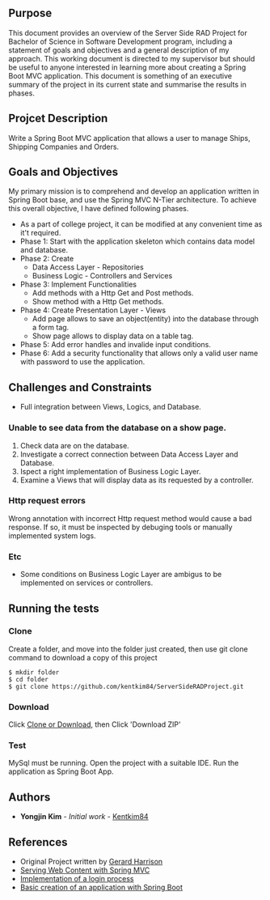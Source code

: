 ## Purpose
This document provides an overview of the Server Side RAD Project for Bachelor of Science in Software Development program, including a statement of goals and objectives and a general description of my approach. This working document is directed to my supervisor but should be useful to anyone interested in learning more about creating a Spring Boot MVC application. This document is something of an executive summary of the project in its current state and summarise the results in phases.

## Projcet Description
Write a Spring Boot MVC application that allows a user to manage Ships, Shipping Companies and Orders.

## Goals and Objectives
My primary mission is to comprehend and develop an application written in Spring Boot base, and use the Spring MVC N-Tier architecture.
To achieve this overall objective, I have defined following phases.
* As a part of college project, it can be modified at any convenient time as it't required.
* Phase 1: Start with the application skeleton which contains data model and database.
* Phase 2: Create
    * Data Access Layer - Repositories
    * Business Logic - Controllers and Services
* Phase 3: Implement Functionalities
    * Add methods with a Http Get and Post methods.
    * Show method with a Http Get methods.
* Phase 4: Create Presentation Layer - Views 
    * Add page allows to save an object(entity) into the database through a form tag.
    * Show page allows to display data on a table tag.
* Phase 5: Add error handles and invalide input conditions.
* Phase 6: Add a security functionality that allows only a valid user name with password to use the application.

## Challenges and Constraints
* Full integration between Views, Logics, and Database.
### Unable to see data from the database on a show page.
1. Check data are on the database.
2. Investigate a correct connection between Data Access Layer and Database.
3. Ispect a right implementation of Business Logic Layer.
4. Examine a Views that will display data as its requested by a controller. 
### Http request errors
Wrong annotation with incorrect Http request method would cause a bad response. If so, it must be inspected by debuging tools or manually implemented system logs.
### Etc
* Some conditions on Business Logic Layer are ambigus to be implemented on services or controllers.

## Running the tests
### Clone
Create a folder, and move into the folder just created, then use git clone command to download a copy of this project
```
$ mkdir folder
$ cd folder
$ git clone https://github.com/kentkim84/ServerSideRADProject.git
```
### Download
Click [Clone or Download](https://github.com/kentkim84/ServerSideRADProject), then Click 'Download ZIP'

### Test
MySql must be running.
Open the project with a suitable IDE.
Run the application as Spring Boot App.

## Authors
* **Yongjin Kim** - *Initial work* - [Kentkim84](https://github.com/kentkim84)

## References
* Original Project written by [Gerard Harrison](Gerard.Harrison@gmit.ie)
* [Serving Web Content with Spring MVC](https://spring.io/guides/gs/serving-web-content/)
* [Implementation of a login process](https://medium.com/@gustavo.ponce.ch/spring-boot-spring-mvc-spring-security-mysql-a5d8545d837d)
* [Basic creation of an application with Spring Boot](https://spring.io/guides/gs/spring-boot/)
